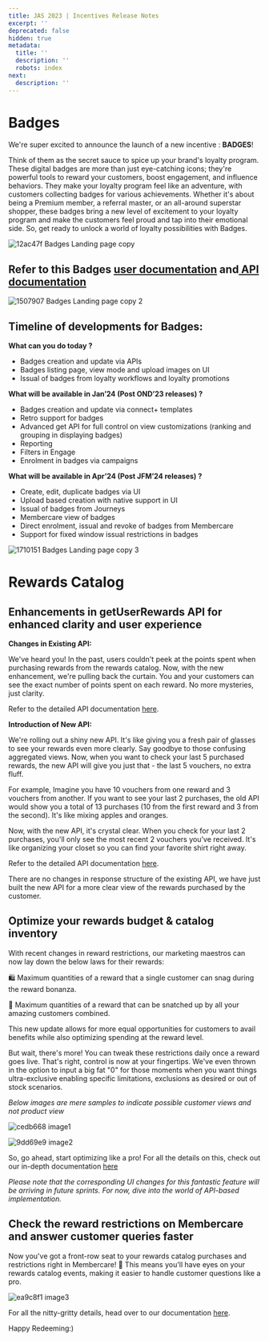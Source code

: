 ```yaml
---
title: JAS 2023 | Incentives Release Notes
excerpt: ''
deprecated: false
hidden: true
metadata:
  title: ''
  description: ''
  robots: index
next:
  description: ''
---
```

# Badges

We're super excited to announce the launch of a new incentive : **BADGES**!

Think of them as the secret sauce to spice up your brand's loyalty program. These digital badges are more than just eye-catching icons; they're powerful tools to reward your customers, boost engagement, and influence behaviors. They make your loyalty program feel like an adventure, with customers collecting badges for various achievements. Whether it's about being a Premium member, a referral master, or an all-around superstar shopper, these badges bring a new level of excitement to your loyalty program and make the customers feel proud and tap into their emotional side. So, get ready to unlock a world of loyalty possibilities with Badges.

![12ac47f Badges Landing page copy](https://files.readme.io/12ac47f-Badges_Landing_page_copy.jpg)

## Refer to this Badges [user documentation](https://docs.capillarytech.com/docs/badges-1) and[ API documentation](https://docs.capillarytech.com/reference/badges)

![1507907 Badges Landing page copy 2](https://files.readme.io/1507907-Badges_Landing_page_copy_2.jpg)

## Timeline of developments for Badges:

**What can you do today ?**

* Badges creation and update via APIs
* Badges listing page, view mode and upload images on UI
* Issual of badges from loyalty workflows and loyalty promotions

**What will be available in Jan’24 (Post OND’23 releases) ?**

* Badges creation and update via connect+ templates
* Retro support for badges
* Advanced get API for full control on view customizations (ranking and grouping in displaying badges)
* Reporting
* Filters in Engage
* Enrolment in badges via campaigns

**What will be available in Apr’24 (Post JFM’24 releases) ?**

* Create, edit, duplicate badges via UI
* Upload based creation with native support in UI
* Issual of badges from Journeys
* Membercare view of badges
* Direct enrolment, issual and revoke of badges from Membercare
* Support for fixed window issual restrictions in badges

![1710151 Badges Landing page copy 3](https://files.readme.io/1710151-Badges_Landing_page_copy_3.jpg)

# Rewards Catalog

## Enhancements in getUserRewards API for enhanced clarity and user experience

**Changes in Existing API:**

We've heard you! In the past, users couldn't peek at the points spent when purchasing rewards from the rewards catalog. Now, with the new enhancement, we're pulling back the curtain. You and your customers can see the exact number of points spent on each reward. No more mysteries, just clarity.

Refer to the detailed API documentation [here](https://docs.capillarytech.com/reference/get-rewards-for-user).

**Introduction of New API:**

We're rolling out a shiny new API. It's like giving you a fresh pair of glasses to see your rewards even more clearly. Say goodbye to those confusing aggregated views. Now, when you want to check your last 5 purchased rewards, the new API will give you just that - the last 5 vouchers, no extra fluff.

For example, Imagine you have 10 vouchers from one reward and 3 vouchers from another. If you want to see your last 2 purchases, the old API would show you a total of 13 purchases (10 from the first reward and 3 from the second). It's like mixing apples and oranges.

Now, with the new API, it's crystal clear. When you check for your last 2 purchases, you'll only see the most recent 2 vouchers you've received. It's like organizing your closet so you can find your favorite shirt right away.

Refer to the detailed API documentation [here](https://docs.capillarytech.com/reference/get-rewards-for-user-new-api).

<Note title="Note">
There are no changes in response structure of the existing API, we have just built the new API for a more clear view of the rewards purchased by the customer.
</Note>

## Optimize your rewards budget & catalog inventory

With recent changes in reward restrictions, our marketing maestros can now lay down the below laws for their rewards:

🛍️ Maximum quantities of a reward that a single customer can snag during the reward bonanza.

🎁 Maximum quantities of a reward that can be snatched up by all your amazing customers combined.

This new update allows for more equal opportunities for customers to avail benefits while also optimizing spending at the reward level.

But wait, there's more! You can tweak these restrictions daily once a reward goes live. That's right, control is now at your fingertips. We've even thrown in the option to input a big fat "0" for those moments when you want things ultra-exclusive enabling specific limitations, exclusions as desired or out of stock scenarios.

*Below images are mere samples to indicate possible customer views and not product view*

![cedb668 image1](https://files.readme.io/cedb668-image1.jpg)

![9dd69e9 image2](https://files.readme.io/9dd69e9-image2.jpg)

So, go ahead, start optimizing like a pro! For all the details on this, check out our in-depth documentation [here](https://docs.capillarytech.com/docs/rewards-catalog-2#optimize-your-rewards-budget--catalog-inventory)

*Please note that the corresponding UI changes for this fantastic feature will be arriving in future sprints. For now, dive into the world of API-based implementation.*

## Check the reward restrictions on Membercare and answer customer queries faster

Now you've got a front-row seat to your rewards catalog purchases and restrictions right in Membercare! 🚀 This means you'll have eyes on your rewards catalog events, making it easier to handle customer questions like a pro.

![ea9c8f1 image3](https://files.readme.io/ea9c8f1-image3.png)

For all the nitty-gritty details, head over to our documentation [here](https://docs.capillarytech.com/docs/rewards-catalog-2#now-brands-can-see-rewards-catalog-events-in-membercare).

Happy Redeeming:)
